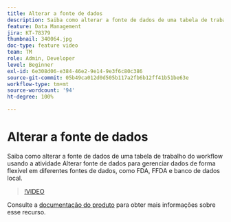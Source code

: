 ```yaml
---
title: Alterar a fonte de dados
description: Saiba como alterar a fonte de dados de uma tabela de trabalho do workflow usando a atividade Alterar fonte de dados para gerenciar dados de forma flexível em diferentes fontes de dados, como FDA, FFDA e banco de dados local.
feature: Data Management
jira: KT-78379
thumbnail: 340064.jpg
doc-type: feature video
team: TM
role: Admin, Developer
level: Beginner
exl-id: 6e308d06-e384-46e2-9e14-9e3f6c80c386
source-git-commit: 05b49ca012d0d505b117a2fb6b12ff41b51be63e
workflow-type: tm+mt
source-wordcount: '94'
ht-degree: 100%

---
```


# Alterar a fonte de dados

Saiba como alterar a fonte de dados de uma tabela de trabalho do workflow usando a atividade Alterar fonte de dados para gerenciar dados de forma flexível em diferentes fontes de dados, como FDA, FFDA e banco de dados local.

>[!VIDEO](https://video.tv.adobe.com/v/340064?quality=12&learn=on)

Consulte a [documentação do produto](https://experienceleague.adobe.com/docs/campaign/campaign-v8/config/workflows.html?lang=pt-BR#change-data-source-activity) para obter mais informações sobre esse recurso.
